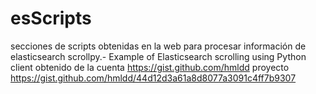 # esScripts
secciones de scripts obtenidas en la web para procesar información de elasticsearch
scrollpy.- Example of Elasticsearch scrolling using Python client obtenido de la cuenta https://gist.github.com/hmldd proyecto  https://gist.github.com/hmldd/44d12d3a61a8d8077a3091c4ff7b9307
